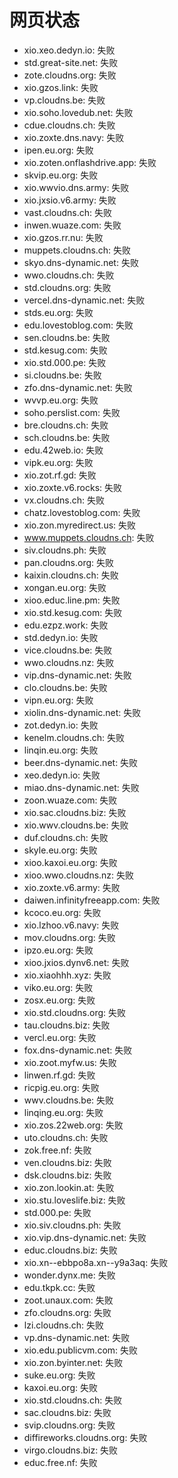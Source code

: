# 网页状态
- xio.xeo.dedyn.io: 失败
- std.great-site.net: 失败
- zote.cloudns.org: 失败
- xio.gzos.link: 失败
- vp.cloudns.be: 失败
- xio.soho.lovedub.net: 失败
- cdue.cloudns.ch: 失败
- xio.zoxte.dns.navy: 失败
- ipen.eu.org: 失败
- xio.zoten.onflashdrive.app: 失败
- skvip.eu.org: 失败
- xio.wwvio.dns.army: 失败
- xio.jxsio.v6.army: 失败
- vast.cloudns.ch: 失败
- inwen.wuaze.com: 失败
- xio.gzos.rr.nu: 失败
- muppets.cloudns.ch: 失败
- skyo.dns-dynamic.net: 失败
- wwo.cloudns.ch: 失败
- std.cloudns.org: 失败
- vercel.dns-dynamic.net: 失败
- stds.eu.org: 失败
- edu.lovestoblog.com: 失败
- sen.cloudns.be: 失败
- std.kesug.com: 失败
- xio.std.000.pe: 失败
- si.cloudns.be: 失败
- zfo.dns-dynamic.net: 失败
- wvvp.eu.org: 失败
- soho.perslist.com: 失败
- bre.cloudns.ch: 失败
- sch.cloudns.be: 失败
- edu.42web.io: 失败
- vipk.eu.org: 失败
- xio.zot.rf.gd: 失败
- xio.zoxte.v6.rocks: 失败
- vx.cloudns.ch: 失败
- chatz.lovestoblog.com: 失败
- xio.zon.myredirect.us: 失败
- www.muppets.cloudns.ch: 失败
- siv.cloudns.ph: 失败
- pan.cloudns.org: 失败
- kaixin.cloudns.ch: 失败
- xongan.eu.org: 失败
- xioo.educ.line.pm: 失败
- xio.std.kesug.com: 失败
- edu.ezpz.work: 失败
- std.dedyn.io: 失败
- vice.cloudns.be: 失败
- wwo.cloudns.nz: 失败
- vip.dns-dynamic.net: 失败
- clo.cloudns.be: 失败
- vipn.eu.org: 失败
- xiolin.dns-dynamic.net: 失败
- zot.dedyn.io: 失败
- kenelm.cloudns.ch: 失败
- linqin.eu.org: 失败
- beer.dns-dynamic.net: 失败
- xeo.dedyn.io: 失败
- miao.dns-dynamic.net: 失败
- zoon.wuaze.com: 失败
- xio.sac.cloudns.biz: 失败
- xio.wwv.cloudns.be: 失败
- duf.cloudns.ch: 失败
- skyle.eu.org: 失败
- xioo.kaxoi.eu.org: 失败
- xioo.wwo.cloudns.nz: 失败
- xio.zoxte.v6.army: 失败
- daiwen.infinityfreeapp.com: 失败
- kcoco.eu.org: 失败
- xio.lzhoo.v6.navy: 失败
- mov.cloudns.org: 失败
- ipzo.eu.org: 失败
- xioo.jxios.dynv6.net: 失败
- xio.xiaohhh.xyz: 失败
- viko.eu.org: 失败
- zosx.eu.org: 失败
- xio.std.cloudns.org: 失败
- tau.cloudns.biz: 失败
- vercl.eu.org: 失败
- fox.dns-dynamic.net: 失败
- xio.zoot.myfw.us: 失败
- linwen.rf.gd: 失败
- ricpig.eu.org: 失败
- wwv.cloudns.be: 失败
- linqing.eu.org: 失败
- xio.zos.22web.org: 失败
- uto.cloudns.ch: 失败
- zok.free.nf: 失败
- ven.cloudns.biz: 失败
- dsk.cloudns.biz: 失败
- xio.zon.lookin.at: 失败
- xio.stu.loveslife.biz: 失败
- std.000.pe: 失败
- xio.siv.cloudns.ph: 失败
- xio.vip.dns-dynamic.net: 失败
- educ.cloudns.biz: 失败
- xio.xn--ebbpo8a.xn--y9a3aq: 失败
- wonder.dynx.me: 失败
- edu.tkpk.cc: 失败
- zoot.unaux.com: 失败
- zfo.cloudns.org: 失败
- lzi.cloudns.ch: 失败
- vp.dns-dynamic.net: 失败
- xio.edu.publicvm.com: 失败
- xio.zon.byinter.net: 失败
- suke.eu.org: 失败
- kaxoi.eu.org: 失败
- xio.std.cloudns.ch: 失败
- sac.cloudns.biz: 失败
- svip.cloudns.org: 失败
- diffireworks.cloudns.org: 失败
- virgo.cloudns.biz: 失败
- educ.free.nf: 失败
